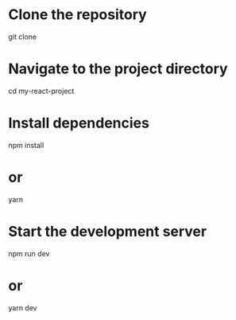 # Clone the repository
git clone <Link>

# Navigate to the project directory
cd my-react-project

# Install dependencies
npm install
# or
yarn

# Start the development server
npm run dev
# or
yarn dev
